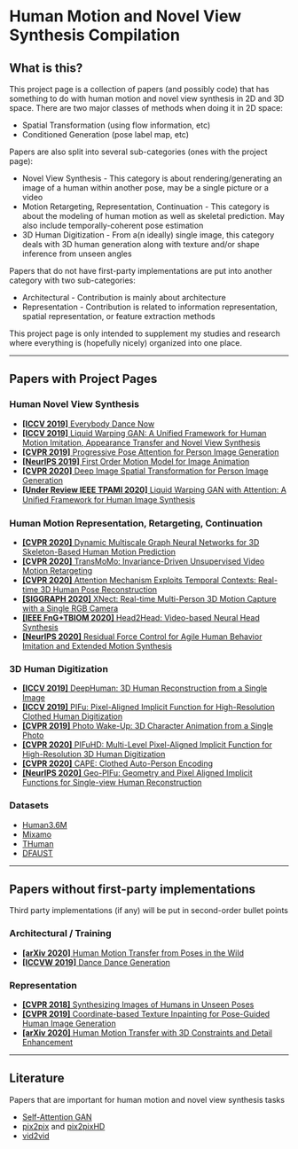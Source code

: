 # Human Motion and Novel View Synthesis Compilation

## What is this?
  This project page is a collection of papers (and possibly code) that has something to do with human motion and novel view synthesis in 2D and 3D space. There are two major classes of methods when doing it in 2D space:
  * Spatial Transformation (using flow information, etc)
  * Conditioned Generation (pose label map, etc)
  
Papers are also split into several sub-categories (ones with the project page):
  * Novel View Synthesis - This category is about rendering/generating an image of a human within another pose, may be a single picture or a video
  * Motion Retargeting, Representation, Continuation - This category is about the modeling of human motion as well as skeletal prediction. May also include temporally-coherent pose estimation
  * 3D Human Digitization - From a(n ideally) single image, this category deals with 3D human generation along with texture and/or shape inference from unseen angles
 
 Papers that do not have first-party implementations are put into another category with two sub-categories:
  * Architectural - Contribution is mainly about architecture
  * Representation - Contribution is related to information representation, spatial representation, or feature extraction methods
  
  This project page is only intended to supplement my studies and research where everything is (hopefully nicely) organized into one place. 
  
---
## Papers with Project Pages

### Human Novel View Synthesis
* [**[ICCV 2019]** Everybody Dance Now](https://carolineec.github.io/everybody_dance_now/)
* [**[ICCV 2019]** Liquid Warping GAN: A Unified Framework for Human Motion Imitation, Appearance Transfer and Novel View Synthesis](https://svip-lab.github.io/project/impersonator.html)
* [**[CVPR 2019]** Progressive Pose Attention for Person Image Generation](https://github.com/tengteng95/Pose-Transfer)
* [**[NeurIPS 2019]** First Order Motion Model for Image Animation](https://github.com/AliaksandrSiarohin/first-order-model)
* [**[CVPR 2020]** Deep Image Spatial Transformation for Person Image Generation](https://renyurui.github.io/GFLA-web/)
* [**[Under Review IEEE TPAMI 2020]** Liquid Warping GAN with Attention: A Uniﬁed Framework for Human Image Synthesis](https://www.impersonator.org/work/impersonator-plus-plus.html)

### Human Motion Representation, Retargeting, Continuation
* [**[CVPR 2020]** Dynamic Multiscale Graph Neural Networks for 3D Skeleton-Based Human Motion Prediction](https://github.com/limaosen0/DMGNN)
* [**[CVPR 2020]** TransMoMo: Invariance-Driven Unsupervised Video Motion Retargeting](https://yzhq97.github.io/transmomo/)
* [**[CVPR 2020]** Attention Mechanism Exploits Temporal Contexts: Real-time 3D Human Pose Reconstruction](https://sites.google.com/a/udayton.edu/jshen1/cvpr2020)
* [**[SIGGRAPH 2020]** XNect: Real-time Multi-Person 3D Motion Capture with a Single RGB Camera](https://gvv.mpi-inf.mpg.de/projects/XNect/)
* [**[IEEE FnG+TBIOM 2020]** Head2Head: Video-based Neural Head Synthesis](https://github.com/michaildoukas/head2head)
* [**[NeurIPS 2020]** Residual Force Control for Agile Human Behavior Imitation and Extended Motion Synthesis](https://www.ye-yuan.com/rfc/)

### 3D Human Digitization
* [**[ICCV 2019]** DeepHuman: 3D Human Reconstruction from a Single Image](http://www.liuyebin.com/deephuman/deephuman.html)
* [**[ICCV 2019]** PIFu: Pixel-Aligned Implicit Function for High-Resolution Clothed Human Digitization](https://shunsukesaito.github.io/PIFu/)
* [**[CVPR 2019]** Photo Wake-Up: 3D Character Animation from a Single Photo](https://grail.cs.washington.edu/projects/wakeup/)
* [**[CVPR 2020]** PIFuHD: Multi-Level Pixel-Aligned Implicit Function for High-Resolution 3D Human Digitization](https://shunsukesaito.github.io/PIFuHD/)
* [**[CVPR 2020]** CAPE: Clothed Auto-Person Encoding](https://github.com/QianliM/CAPE)
* [**[NeurIPS 2020]** Geo-PIFu: Geometry and Pixel Aligned Implicit Functions for Single-view Human Reconstruction](https://github.com/simpleig/Geo-PIFu)

### Datasets
* [Human3.6M](http://vision.imar.ro/human3.6m/description.php)
* [Mixamo](https://www.mixamo.com/#/)
* [THuman](https://github.com/ZhengZerong/DeepHuman/tree/master/THUmanDataset)
* [DFAUST](https://dfaust.is.tue.mpg.de/)
---
## Papers without first-party implementations
Third party implementations (if any) will be put in second-order bullet points
### Architectural / Training
* [**[arXiv 2020]** Human Motion Transfer from Poses in the Wild](https://arxiv.org/pdf/2004.03142.pdf)
* [**[ICCVW 2019]** Dance Dance Generation](https://openaccess.thecvf.com/content_ICCVW_2019/papers/HBU/Zhou_Dance_Dance_Generation_Motion_Transfer_for_Internet_Videos_ICCVW_2019_paper.pdf)
### Representation
* [**[CVPR 2018]** Synthesizing Images of Humans in Unseen Poses](https://openaccess.thecvf.com/content_cvpr_2018/papers/Balakrishnan_Synthesizing_Images_of_CVPR_2018_paper.pdf)
* [**[CVPR 2019]** Coordinate-based Texture Inpainting for Pose-Guided Human Image Generation](https://openaccess.thecvf.com/content_CVPR_2019/papers/Grigorev_Coordinate-Based_Texture_Inpainting_for_Pose-Guided_Human_Image_Generation_CVPR_2019_paper.pdf)
* [**[arXiv 2020]** Human Motion Transfer with 3D Constraints and Detail Enhancement](https://arxiv.org/abs/2003.13510)
---
## Literature
Papers that are important for human motion and novel view synthesis tasks
* [Self-Attention GAN](https://arxiv.org/abs/1805.08318)
* [pix2pix](https://phillipi.github.io/pix2pix/) and [pix2pixHD](https://github.com/NVIDIA/pix2pixHD)
* [vid2vid](https://github.com/NVIDIA/vid2vid)
